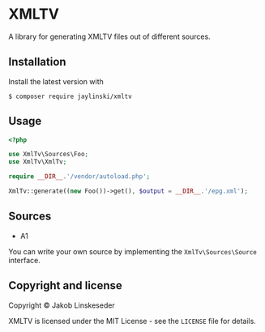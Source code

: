 # XMLTV

A library for generating XMLTV files out of different sources.

## Installation

Install the latest version with

`$ composer require jaylinski/xmltv`

## Usage

```php
<?php

use XmlTv\Sources\Foo;
use XmlTv\XmlTv;

require __DIR__.'/vendor/autoload.php';

XmlTv::generate((new Foo())->get(), $output = __DIR__.'/epg.xml');
```

## Sources

* A1

You can write your own source by implementing the `XmlTv\Sources\Source` interface.

## Copyright and license

Copyright &copy; Jakob Linskeseder

XMLTV is licensed under the MIT License - see the `LICENSE` file for details.
